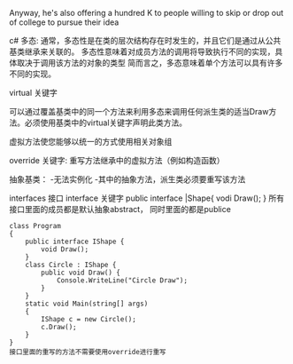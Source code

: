 Anyway, he's also offering a hundred K to people willing to skip or drop out of college to pursue their idea

c# 多态:
通常，多态性是在类的层次结构存在时发生的，并且它们是通过从公共基类继承来关联的。
多态性意味着对成员方法的调用将导致执行不同的实现，具体取决于调用该方法的对象的类型
简而言之，多态意味着单个方法可以具有许多不同的实现。

virtual 关键字

可以通过覆盖基类中的同一个方法来利用多态来调用任何派生类的适当Draw方法。必须使用基类中的virtual关键字声明此类方法。

虚拟方法使您能够以统一的方式使用相关对象组


override 关键字: 重写方法继承中的虚拟方法（例如构造函数）

抽象基类：
	-无法实例化
	-其中的抽象方法，派生类必须要重写该方法

interfaces 接口 
	interface 关键字
	public interface |Shape{
		vodi Draw();
	}
	所有接口里面的成员都是默认抽象abstract， 同时里面的都是publice
	
	
	class Program
    {
        public interface IShape {
            void Draw();
        }
        class Circle : IShape {
            public void Draw() {
                Console.WriteLine("Circle Draw");
            }
        }
        static void Main(string[] args)
        {
            IShape c = new Circle();
            c.Draw();
        }
    }
	接口里面的重写的方法不需要使用override进行重写
	
	